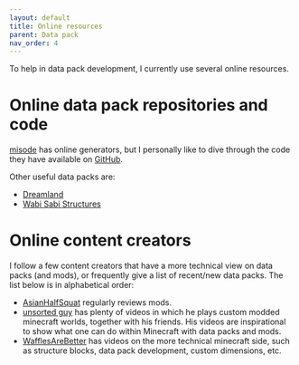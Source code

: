 ```yaml
---
layout: default
title: Online resources
parent: Data pack
nav_order: 4
---
```


To help in data pack development, I currently use several online resources.

# Online data pack repositories and code

[misode](https://misode.github.io/) has online generators, but I personally
like to dive through the code they have available on
[GitHub](https://github.com/misode).

Other useful data packs are:
* [Dreamland](https://github.com/Alumopper/Dreamland/blob/master/Dreamland/data)
* [Wabi Sabi Structures](https://github.com/WightofShadows/Wabi_Sabi_Structures/tree/main/data/wabi_sabi_structures)

# Online content creators

I follow a few content creators that have a more technical view on data packs
(and mods), or frequently give a list of recent/new data packs. The list below
is in alphabetical order:

- [AsianHalfSquat](https://www.youtube.com/c/asianhalfsquat) regularly reviews mods.
- [unsorted guy](https://www.youtube.com/c/unsortedguy) has plenty of videos in
  which he plays custom modded minecraft worlds, together with his friends. His
  videos are inspirational to show what one can do within Minecraft with data
  packs and mods.
- [WafflesAreBetter](https://www.youtube.com/c/WafflesAreBetter/) has videos on
  the more technical minecraft side, such as structure blocks, data pack
  development, custom dimensions, etc.

